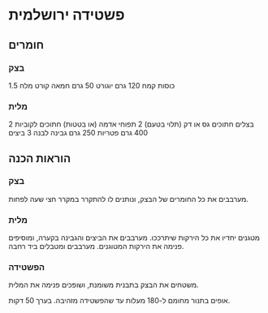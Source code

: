 # פשטידה ירושלמית

## חומרים

### בצק

1.5 כוסות קמח
120 גרם יוגורט
50 גרם חמאה
קורט מלח

### מלית

2 בצלים חתוכים גס או דק (תלוי בטעם) 
2 תפוחי אדמה (או בטטות) חתוכים לקוביות
400 גרם פטריות
250 גרם גבינה לבנה
3 ביצים 

## הוראות הכנה

### בצק

מערבבים את כל החומרים של הבצק, ונותנים לו להתקרר במקרר חצי שעה לפחות. 

### מלית

מטגנים יחדיו את כל הירקות שיתרככו. 
מערבבים את הביצים והגבינה בקערה, ומוסיפים פנימה את הירקות המטוגנים. 
מערבבים ומטבלים ביד רחבה. 

### הפשטידה

משטחים את הבצק בתבנית משומנת, ושופכים פנימה את המלית. 

אופים בתנור מחומם ל-180 מעלות עד שהפשטידה מזהיבה. בערך 50 דקות. 